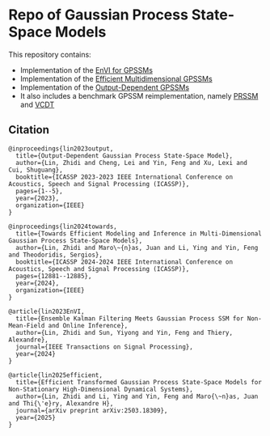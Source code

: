 # Repo of Gaussian Process State-Space Models

This repository contains:
* Implementation of the [EnVI for GPSSMs](https://arxiv.org/pdf/2312.05910.pdf) <br>
* Implementation of the [Efficient Multidimensional GPSSMs](https://arxiv.org/pdf/2309.01074.pdf) <br>
* Implementation of the [Output-Dependent GPSSMs](https://ieeexplore.ieee.org/document/10095784?signout=success) <br>
* It also includes a benchmark GPSSM reimplementation, namely [PRSSM](https://arxiv.org/abs/1801.10395) and [VCDT](https://proceedings.mlr.press/v97/ialongo19a/ialongo19a.pdf) <be>


## Citation
```
@inproceedings{lin2023output,
  title={Output-Dependent Gaussian Process State-Space Model},
  author={Lin, Zhidi and Cheng, Lei and Yin, Feng and Xu, Lexi and Cui, Shuguang},
  booktitle={ICASSP 2023-2023 IEEE International Conference on Acoustics, Speech and Signal Processing (ICASSP)},
  pages={1--5},
  year={2023},
  organization={IEEE}
}

@inproceedings{lin2024towards,
  title={Towards Efficient Modeling and Inference in Multi-Dimensional Gaussian Process State-Space Models},
  author={Lin, Zhidi and Maro\~{n}as, Juan and Li, Ying and Yin, Feng and Theodoridis, Sergios},
  booktitle={ICASSP 2024-2024 IEEE International Conference on Acoustics, Speech and Signal Processing (ICASSP)},
  pages={12881--12885},
  year={2024},
  organization={IEEE}
}

@article{lin2023EnVI,
  title={Ensemble Kalman Filtering Meets Gaussian Process SSM for Non-Mean-Field and Online Inference},
  author={Lin, Zhidi and Sun, Yiyong and Yin, Feng and Thiery, Alexandre},
  journal={IEEE Transactions on Signal Processing},
  year={2024}
}

@article{lin2025efficient,
  title={Efficient Transformed Gaussian Process State-Space Models for Non-Stationary High-Dimensional Dynamical Systems},
  author={Lin, Zhidi and Li, Ying and Yin, Feng and Maro{\~n}as, Juan and Thi{\'e}ry, Alexandre H},
  journal={arXiv preprint arXiv:2503.18309},
  year={2025}
}
```
